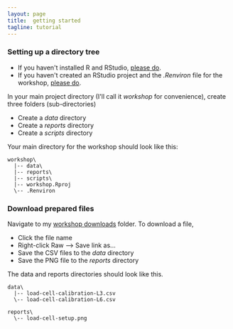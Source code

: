 ```yaml
---
layout: page
title:  getting started
tagline: tutorial
---
```


### Setting up a directory tree

- If you haven't installed R and RStudio, [please do](https://github.com/DSR-RHIT/install-R-and-RStudio/blob/master/pages/install_R.md). 
- If you haven't created an RStudio project and the *.Renviron* file for the workshop, [please do](https://github.com/DSR-RHIT/install-R-and-RStudio/blob/master/pages/setup_R_project.md). 


In your main project directory (I'll call it *workshop* for convenience), create three folders (sub-directories)

- Create a *data* directory
- Create a *reports* directory
- Create a *scripts* directory

Your main directory for the workshop should look like this: 

```
workshop\
  |-- data\
  |-- reports\
  |-- scripts\
  |-- workshop.Rproj
  \-- .Renviron
```

### Download prepared files 
 
Navigate to my [workshop downloads](https://github.com/DSR-RHIT/creating-reproducible-reports/tree/gh-pages/assets/downloads) folder. To download a file, 

- Click the file name 
- Right-click Raw --> Save link as... 
- Save the CSV files to the *data* directory 
- Save the PNG file to the *reports* directory 

The data and reports directories should look like this. 

```
data\
  |-- load-cell-calibration-L3.csv
  \-- load-cell-calibration-L6.csv
  
reports\
  \-- load-cell-setup.png
```


